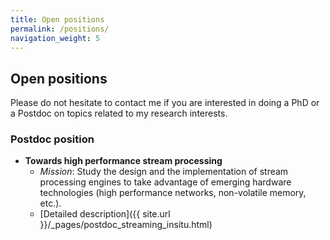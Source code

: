 ```yaml
---
title: Open positions
permalink: /positions/
navigation_weight: 5
---
```



## Open positions


Please do not hesitate to contact me if you are interested in doing a
PhD or a Postdoc on topics related to my research interests.

### Postdoc position

- **Towards high performance stream processing**
  - *Mission*: Study the design and the implementation of stream
  processing engines to take advantage of emerging hardware
  technologies (high performance networks, non-volatile memory, etc.).
  - [Detailed description]({{ site.url }}/_pages/postdoc_streaming_insitu.html)

